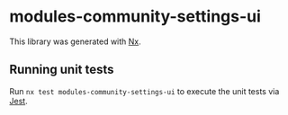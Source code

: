 # modules-community-settings-ui

This library was generated with [Nx](https://nx.dev).

## Running unit tests

Run `nx test modules-community-settings-ui` to execute the unit tests via [Jest](https://jestjs.io).
